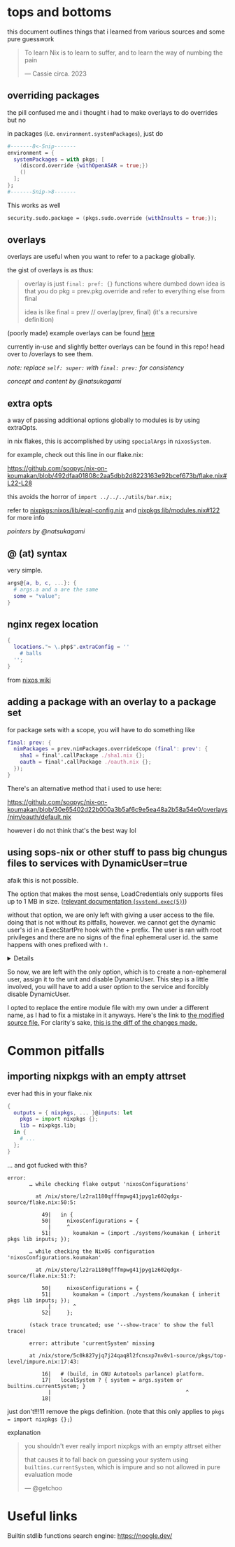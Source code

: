 # tops and bottoms
this document outlines things that i learned from various sources and some pure guesswork

> To learn Nix is to learn to suffer, and to learn the way of numbing the pain
>
> — Cassie circa. 2023

## overriding packages
the pill confused me and i thought i had to make overlays to do overrides but no

in packages (i.e. `environment.systemPackages`), just do
```nix
#-------8<-Snip-------
environment = {
  systemPackages = with pkgs; [
    (discord.override {withOpenASAR = true;})
    ()
  ];
};
#-------Snip->8-------
```

This works as well
```nix
security.sudo.package = (pkgs.sudo.override {withInsults = true;});
```

## overlays
overlays are useful when you want to refer to a package globally.

the gist of overlays is as thus:

> overlay is just `final: pref: {}` functions where dumbed down idea is
> that you do pkg = prev.pkg.override and refer to everything else from
> final
>
> idea is like final = prev // overlay(prev, final)
> (it's a recursive definition)

(poorly made) example overlays can be found [here](https://github.com/soopyc/nixos-config/blob/master/overlays/discord-canary.nix)

currently in-use and slightly better overlays can be found in this repo! head over to /overlays to see them.

*note: replace `self: super:` with `final: prev:` for consistency*

*concept and content by \@natsukagami*

## extra opts
a way of passing additional options globally to modules is by using extraOpts.

in nix flakes, this is accomplished by using `specialArgs` in `nixosSystem`.

for example, check out this line in our flake.nix:

https://github.com/soopyc/nix-on-koumakan/blob/492dfaa01808c2aa5dbb2d8223163e92bcef673b/flake.nix#L22-L28

this avoids the horror of `import ../../../utils/bar.nix;`

refer to [nixpkgs:nixos/lib/eval-config.nix] and [nixpkgs:lib/modules.nix#122] for more info

*pointers by \@natsukagami*

## @ (at) syntax
very simple.

```nix
args@{a, b, c, ...}: {
  # args.a and a are the same
  some = "value";
}
```

## nginx regex location
```nix
{
  locations."~ \.php$".extraConfig = ''
    # balls
  '';
}
```
from [nixos wiki](https://nixos.wiki/wiki/Nginx#LEMP_stack)

## adding a package with an overlay to a package set

for package sets with a scope, you will have to do something like
```nix
final: prev: {
  nimPackages = prev.nimPackages.overrideScope (final': prev': {
    sha1 = final'.callPackage ./sha1.nix {};
    oauth = final'.callPackage ./oauth.nix {};
  });
}
```
There's an alternative method that i used to use here:

https://github.com/soopyc/nix-on-koumakan/blob/30e65402d22b000a3b5af6c9e5ea48a2b58a54e0/overlays/nim/oauth/default.nix

however i do not think that's the best way lol

## using sops-nix or other stuff to pass big chungus files to services with DynamicUser=true
afaik this is not possible.

The option that makes the most sense, LoadCredentials only supports files up to 1 MB in size.
([relevant documentation (`systemd.exec(5)`)](https://www.freedesktop.org/software/systemd/man/systemd.exec.html#LoadCredential=ID:PATH:~:text=Currently%2C%20an,is%20enforced))

without that option, we are only left with giving a user access to the file. doing that is not without
its pitfalls, however. we cannot get the dynamic user's id in a ExecStartPre hook with the + prefix. The
user is ran with root privileges and there are no signs of the final ephemeral user id. the same happens with
ones prefixed with `!`.

<details>
  <pre>
cassie in marisa in ~ via C v13.2.1-gcc via ☕ v17.0.8 took 1s
󰁹 97% at 22:04:18 ✗ 1 ➜ systemd-run -pPrivateTmp=true -pDynamicUser=true --property="SystemCallFilter=@system-service ~@privileged ~@resources" -pExecStartPre="+env" -pPrivateUsers=true -t bash
Running as unit: run-u1196.service
Press ^] three times within 1s to disconnect TTY.
LANG=en_US.UTF-8
PATH=/usr/local/sbin:/usr/local/bin:/usr/bin
LOGNAME=run-u1196
USER=run-u1196
INVOCATION_ID=df38607fae444d47971fa70b5f55d9a2
TERM=xterm-256color
SYSTEMD_EXEC_PID=620896
MEMORY_PRESSURE_WATCH=/sys/fs/cgroup/system.slice/run-u1196.service/memory.pressure
MEMORY_PRESSURE_WRITE=[...]
^C%

cassie in marisa in ~ via C v13.2.1-gcc via ☕ v17.0.8 took 2s
󰁹 97% at 22:04:30 ➜ systemd-run -pPrivateTmp=true -pDynamicUser=true --property="SystemCallFilter=@system-service ~@privileged ~@resources" -pExecStartPre="\!env" -pPrivateUsers=true -t bash
Running as unit: run-u1200.service
Press ^] three times within 1s to disconnect TTY.
LANG=en_US.UTF-8
PATH=/usr/local/sbin:/usr/local/bin:/usr/bin
LOGNAME=run-u1200
USER=run-u1200
INVOCATION_ID=f6ccef7b2d6a470aa734f0e326adb14a
TERM=xterm-256color
SYSTEMD_EXEC_PID=620992
MEMORY_PRESSURE_WATCH=/sys/fs/cgroup/system.slice/run-u1200.service/memory.pressure
MEMORY_PRESSURE_WRITE=[...]
^C%

cassie in marisa in ~ via C v13.2.1-gcc via ☕ v17.0.8 took 2s
󰁹 97% at 22:04:42 ➜ systemd-run -pPrivateTmp=true -pDynamicUser=true -pSystemCallFilter=@system-service -pSystemCallFilter=~@privileged -pSystemCallFilter=~@resources -pExecStartPre="\!bash -c 'echo \$UID'" -pPrivateUsers=true -t bash -c "ls"
Running as unit: run-u1236.service
Press ^] three times within 1s to disconnect TTY.
0
^C%

cassie in marisa in ~ via C v13.2.1-gcc via ☕ v17.0.8 took 4s
󰁹 97% at 22:06:49 ➜ systemd-run -pPrivateTmp=true -pDynamicUser=true -pSystemCallFilter=@system-service -pSystemCallFilter=~@privileged -pSystemCallFilter=~@resources -pExecStartPre="+bash -c 'echo \$UID'" -pPrivateUsers=true -t bash -c "ls"
Running as unit: run-u1241.service
Press ^] three times within 1s to disconnect TTY.
0
^C%
  </pre>
</details>

So now, we are left with the only option, which is to create a non-ephemeral user, assign it to the unit and disable DynamicUser.
This step is a little involved, you will have to add a user option to the service and forcibly disable DynamicUser.

I opted to replace the entire module file with my own under a different name, as I had to fix a mistake in it anyways.
Here's the link to [the modified source file.](https://github.com/soopyc/mystia/blob/a999736/modules/fixups/nitter.nix)
For clarity's sake, [this is the diff of the changes made.](https://github.com/soopyc/mystia/compare/3be5eef..a999736)

# Common pitfalls
## importing nixpkgs with an empty attrset

ever had this in your flake.nix

```nix
{
  outputs = { nixpkgs, ... }@inputs: let
    pkgs = import nixpkgs {};
    lib = nixpkgs.lib;
  in {
    # ...
  };
}
```

... and got fucked with this?
```shell
error:
       … while checking flake output 'nixosConfigurations'

         at /nix/store/lz2ra1180qfffmpwg41jpyg1z602qdgx-source/flake.nix:50:5:

           49|   in {
           50|     nixosConfigurations = {
             |     ^
           51|       koumakan = (import ./systems/koumakan { inherit pkgs lib inputs; });

       … while checking the NixOS configuration 'nixosConfigurations.koumakan'

         at /nix/store/lz2ra1180qfffmpwg41jpyg1z602qdgx-source/flake.nix:51:7:

           50|     nixosConfigurations = {
           51|       koumakan = (import ./systems/koumakan { inherit pkgs lib inputs; });
             |       ^
           52|     };

       (stack trace truncated; use '--show-trace' to show the full trace)

       error: attribute 'currentSystem' missing

       at /nix/store/5c0k827yjq7j24qaq8l2fcnsxp7nv8v1-source/pkgs/top-level/impure.nix:17:43:

           16|   # (build, in GNU Autotools parlance) platform.
           17|   localSystem ? { system = args.system or builtins.currentSystem; }
             |                                           ^
           18|
```

just don't!!!11 remove the pkgs definition. (note that this only applies to `pkgs = import nixpkgs {};`)

explanation

> you shouldn't ever really import nixpkgs with an empty attrset either
>
> that causes it to fall back on guessing your system using `builtins.currentSystem`,
> which is impure and so not allowed in pure evaluation mode
>
> — \@getchoo

# Useful links

Builtin stdlib functions search engine: https://noogle.dev/


<!--links-->
[nixpkgs:lib/modules.nix#122]: https://github.com/NixOS/nixpkgs/blob/6e68daefde56a7a8e6fe7c3ca9ceeb436294bb9f/lib/modules.nix#L122
[nixpkgs:nixos/lib/eval-config.nix]: https://github.com/NixOS/nixpkgs/blob/5054472759a3b0df8e18cfe4031a5eff92d4cdc3/nixos/lib/eval-config.nix
